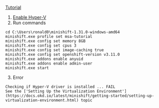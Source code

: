 [Tutorial](https://htmlpreview.github.io/?https://github.com/redhat-helloworld-msa/helloworld-msa/blob/master/readme.html)
1. [Enable Hyper-V]()
2. Run commands
```
cd C:\Users\ronald0\minishift-1.31.0-windows-amd64
minishift.exe profile set msa-tutorial
minishift.exe config set memory 8GB
minishift.exe config set cpus 3
minishift.exe config set image-caching true
minishift.exe config set openshift-version v3.11.0
minishift.exe addons enable anyuid
minishift.exe addons enable admin-user
minishift.exe start
```
3. Error
```
Checking if Hyper-V driver is installed ... FAIL
See the ['Setting Up the Virtualization Environment'](https://docs.okd.io/latest/minishift/getting-started/setting-up-virtualization-environment.html) topic
```
